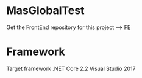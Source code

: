 # MasGlobalTest

Get the FrontEnd repository for this project --> [FE](https://github.com/nicolasbjk/salaries-front-end)

# Framework

Target framework .NET Core 2.2
Visual Studio 2017
